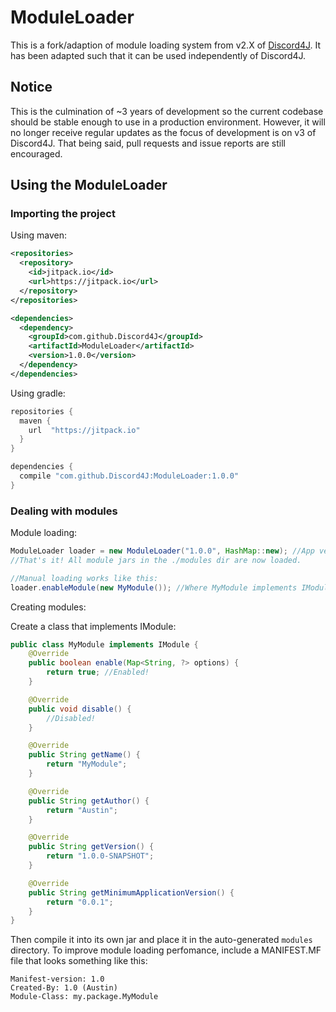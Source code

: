 # ModuleLoader

This is a fork/adaption of module loading system from v2.X of 
[Discord4J](https://github.com/Discord4J/Discord4J/). It has been adapted 
such that it can be used independently of Discord4J.

## Notice
This is the culmination of ~3 years of development so the current codebase 
should be stable enough to use in a production environment. However, it will
no longer receive regular updates as the focus of development is on v3 of 
Discord4J. That being said, pull requests and issue reports are still encouraged.

## Using the ModuleLoader
### Importing the project
Using maven:
```xml
<repositories>
  <repository>
    <id>jitpack.io</id>
    <url>https://jitpack.io</url>
  </repository>
</repositories>

<dependencies>
  <dependency>
    <groupId>com.github.Discord4J</groupId>
    <artifactId>ModuleLoader</artifactId>
    <version>1.0.0</version>
  </dependency>
</dependencies>
```
Using gradle:
```groovy
repositories {
  maven {
    url  "https://jitpack.io"
  }
}

dependencies {
  compile "com.github.Discord4J:ModuleLoader:1.0.0"
}
```
### Dealing with modules
Module loading:
```java
ModuleLoader loader = new ModuleLoader("1.0.0", HashMap::new); //App version = 1.0.0 and we don't have extra properties
//That's it! All module jars in the ./modules dir are now loaded.

//Manual loading works like this:
loader.enableModule(new MyModule()); //Where MyModule implements IModule
```
Creating modules:

Create a class that implements IModule:
```java
public class MyModule implements IModule {
    @Override
    public boolean enable(Map<String, ?> options) {
        return true; //Enabled!
    }

    @Override
    public void disable() {
        //Disabled!
    }

    @Override
    public String getName() {
        return "MyModule";
    }

    @Override
    public String getAuthor() {
        return "Austin";
    }

    @Override
    public String getVersion() {
        return "1.0.0-SNAPSHOT";
    }

    @Override
    public String getMinimumApplicationVersion() {
        return "0.0.1";
    }
}
```
Then compile it into its own jar and place it in the auto-generated `modules` directory. 
To improve module loading perfomance, include a MANIFEST.MF file that looks something like this:
```manifest
Manifest-version: 1.0
Created-By: 1.0 (Austin)
Module-Class: my.package.MyModule

``` 
